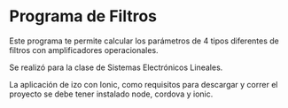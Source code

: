 # Programa de Filtros

Este programa te permite calcular los parámetros de 4
tipos diferentes de filtros con amplificadores operacionales.

Se realizó para la clase de Sistemas Electrónicos Lineales.

La aplicación de izo con Ionic, como requisitos para descargar
y correr el proyecto se debe tener instalado node, cordova y
ionic.
